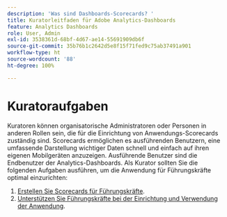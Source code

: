 ```yaml
---
description: 'Was sind Dashboards-Scorecards? '
title: Kuratorleitfaden für Adobe Analytics-Dashboards
feature: Analytics Dashboards
role: User, Admin
exl-id: 3538361d-68bf-4d67-ae14-55691909db6f
source-git-commit: 35b76b1c2642d5e8f15f71fed9c75ab37491a901
workflow-type: ht
source-wordcount: '88'
ht-degree: 100%

---
```


# Kuratoraufgaben

Kuratoren können organisatorische Administratoren oder Personen in anderen Rollen sein, die für die Einrichtung von Anwendungs-Scorecards zuständig sind. Scorecards ermöglichen es ausführenden Benutzern, eine umfassende Darstellung wichtiger Daten schnell und einfach auf ihren eigenen Mobilgeräten anzuzeigen. Ausführende Benutzer sind die Endbenutzer der Analytics-Dashboards. Als Kurator sollten Sie die folgenden Aufgaben ausführen, um die Anwendung für Führungskräfte optimal einzurichten:

1. [Erstellen Sie Scorecards für Führungskräfte](/help/mobile-app/create-scorecard.md).
1. [Unterstützen Sie Führungskräfte bei der Einrichtung und Verwendung der Anwendung](/help/mobile-app/set-up-execs.md).
